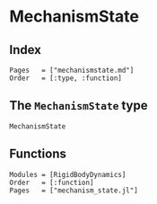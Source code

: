 # MechanismState

## Index
```@index
Pages   = ["mechanismstate.md"]
Order   = [:type, :function]
```

## The `MechanismState` type
```@docs
MechanismState
```

## Functions
```@autodocs
Modules = [RigidBodyDynamics]
Order   = [:function]
Pages   = ["mechanism_state.jl"]
```

